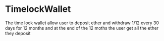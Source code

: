 # TimelockWallet
The time lock wallet allow user to deposit ether and withdraw 1/12 every 30 days for 12 months and at the end of the 12 moths the user get all the ether they deposit 
